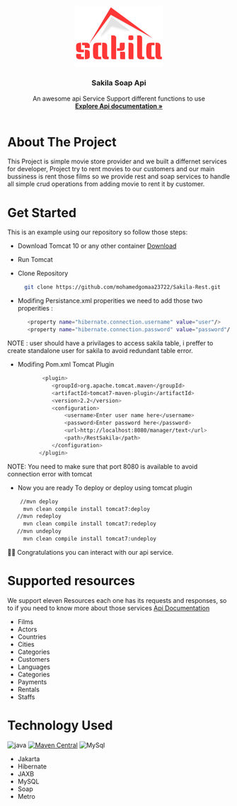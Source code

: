<br />
<div align="center">
  <a href="https://github.com/othneildrew/Best-README-Template">
    <img src="image/logo.png" alt="Logo" width="200" height="auto">
  </a>
  <h3 align="center">Sakila Soap Api</h3>
  <p align="center">
    An awesome api Service Support different functions to use
    <br />
    <a href="https://documenter.getpostman.com/view/14572081/2s93Xzx2xr"><strong>Explore Api documentation »</strong></a>
    <br />
    <br />
  </p>
</div>

# About The Project
This Project is simple movie store provider and we built a differnet services for developer, Project try to rent movies to our customers and 
our main bussiness is rent those films so we provide rest and soap services to handle all simple crud operations from adding movie to rent it by
customer.

# Get Started
This is an example using our repository so follow those steps:
- Download Tomcat 10 or any other container [Download](https://tomcat.apache.org/download-10.cgi)

- Run Tomcat 

- Clone Repository

  ```sh
    git clone https://github.com/mohamedgomaa23722/Sakila-Rest.git
  ``` 

- Modifing Persistance.xml properities
  we need to add those two properities :
 
  ```sh
     <property name="hibernate.connection.username" value="user"/>
     <property name="hibernate.connection.password" value="password"/>
  ``` 
 
 NOTE : user should have a privilages to access sakila table, i preffer to create standalone user for sakila
 to avoid redundant table error.
 
 - Modifing Pom.xml Tomcat Plugin
  
  ```sh
             <plugin>
                <groupId>org.apache.tomcat.maven</groupId>
                <artifactId>tomcat7-maven-plugin</artifactId>
                <version>2.2</version>
                <configuration>
                    <username>Enter user name here</username>
                    <password>Enter password here</password>
                    <url>http://localhost:8080/manager/text</url>
                    <path>/RestSakila</path>
                </configuration>
            </plugin>
  ``` 
  NOTE: You need to make sure that port 8080 is available to avoid connection error with tomcat 
    
 - Now you are ready To deploy or deploy using tomcat plugin 
  ```sh
      //mvn deploy
       mvn clean compile install tomcat7:deploy
     //mvn redeploy
       mvn clean compile install tomcat7:redeploy
     //mvn undeploy
       mvn clean compile install tomcat7:undeploy
  ``` 
 👋👋 Congratulations you can interact with our api service.
 
 # Supported resources
 
   We support eleven Resources each one has its requests and responses, so to if you need 
   to know more about those services [Api Documentation](https://documenter.getpostman.com/view/14572081/2s93Xzx2xr)
  - Films 
  - Actors
  - Countries 
  - Cities
  - Categories
  - Customers
  - Languages
  - Categories
  - Payments
  - Rentals
  - Staffs
 
# Technology Used
![java](https://img.shields.io/badge/Java-ED8B00?style=for-the-badge&logo=openjdk&logoColor=white)
[![Maven Central](https://maven-badges.herokuapp.com/maven-central/cz.jirutka.rsql/rsql-parser/badge.svg)](https://maven-badges.herokuapp.com/maven-central/cz.jirutka.rsql/rsql-parser)
![MySql](https://img.shields.io/badge/MySQL-005C84?style=for-the-badge&logo=mysql&logoColor=white)
- Jakarta
- Hibernate
- JAXB 
- MySQL
- Soap
- Metro
